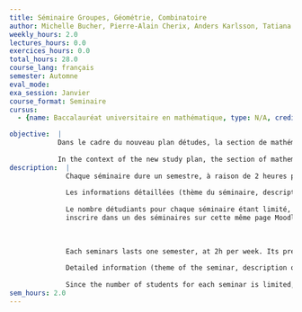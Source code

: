 ```yaml
---
title: Séminaire Groupes, Géométrie, Combinatoire
author: Michelle Bucher, Pierre-Alain Cherix, Anders Karlsson, Tatiana Smirnova-Nagnibeda  \-  13M786A
weekly_hours: 2.0
lectures_hours: 0.0
exercices_hours: 0.0
total_hours: 28.0
course_lang: français
semester: Automne
eval_mode: 
exa_session: Janvier
course_format: Seminaire
cursus:
  - {name: Baccalauréat universitaire en mathématique, type: N/A, credits: 6.0}

objective:  |
            Dans le cadre du nouveau plan détudes, la section de mathématiques propose aux étudiants en Master 5 séminaires à choix, correspondants aux 5 groupes de recherche suivants :
            
            In the context of the new study plan, the section of mathematics proposes to its Master students 5 seminars, chosen by the students and corresponding to the following research groups :
description:  |
              Chaque séminaire dure un semestre, à raison de 2 heures par semaine, lorganisation précise dépendant du groupe de recherche.
              
              Les informations détaillées (thème du séminaire, description du contenu, mode dorganisation,...) seront publiées dans la page Moodle https://moodle.unige.ch/course/view.php?id=10945 le lundi 12 septembre 2022.
              
              Le nombre détudiants pour chaque séminaire étant limité, il est indispensable de vous
              inscrire dans un des séminaires sur cette même page Moodle, entre le 12 et le 16 septembre 2022.
              
              
              
              Each seminars lasts one semester, at 2h per week. Its precise organization will depend on the particular research group.
              
              Detailed information (theme of the seminar, description of the content, organization, ...) will be published on the Moodle page https://moodle.unige.ch/course/view.php?id=10945 on Monday 12 September 2022.
              
              Since the number of students for each seminar is limited, it is important to enroll in your preferred seminars on the same Moodle page between 12 and 16 September 2022.
sem_hours: 2.0
---
```

